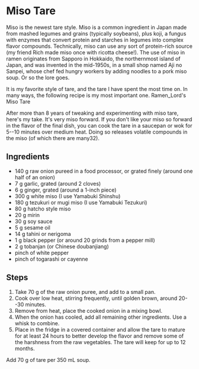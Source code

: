 # Miso Tare

Miso is the newest tare style. Miso is a common ingredient in Japan made from
mashed legumes and grains (typically soybeans), plus koji, a fungus with enzymes
that convert protein and starches in legumes into complex flavor compounds.
Technically, miso can use any sort of protein-rich source (my friend Rich made
miso once with ricotta cheese!). The use of miso in ramen originates from
Sapporo in Hokkaido, the northernmost island of Japan, and was invented in the
mid-1950s, in a small shop named Aji no Sanpei, whose chef fed hungry workers by
adding noodles to a pork miso soup. Or so the lore goes.

It is my favorite style of tare, and the tare I have spent the most time on. In
many ways, the following recipe is my most important one. Ramen_Lord's Miso Tare

After more than 8 years of tweaking and experimenting with miso tare, here's my
take. It's very miso forward. If you don't like your miso so forward in the
flavor of the final dish, you can cook the tare in a saucepan or wok for 5--10
minutes over medium heat. Doing so releases volatile compounds in the miso (of
which there are many32). 

## Ingredients

* 140 g raw onion pureed in a food processor, or grated finely (around one half
  of an onion)
* 7 g garlic, grated (around 2 cloves)
* 6 g ginger, grated (around a 1-inch piece)
* 300 g white miso (I use Yamabuki Shinshu) 
* 180 g tezukuri or mugi miso (I use Yamabuki Tezukuri) 
* 80 g hatcho style miso
* 20 g mirin
* 30 g soy sauce
* 5 g sesame oil
* 14 g tahini or nerigoma
* 1 g black pepper (or around 20 grinds from a pepper mill)
* 2 g tobanjan (or Chinese doubanjiang) 
* pinch of white pepper
* pinch of togarashi or cayenne 

## Steps
 
1. Take 70 g of the raw onion puree, and add to a small pan. 
2. Cook over low heat, stirring frequently, until golden brown, around 20--30
   minutes.
3. Remove from heat, place the cooked onion in a mixing bowl.
4. When the onion has cooled, add all remaining other ingredients. Use a whisk
   to combine. 
5. Place in the fridge in a covered container and allow the tare to mature for
   at least 24 hours to better develop the flavor and remove some of the
   harshness from the raw vegetables. The tare will keep for up to 12 months. 

Add 70 g of tare per 350 mL soup. 
